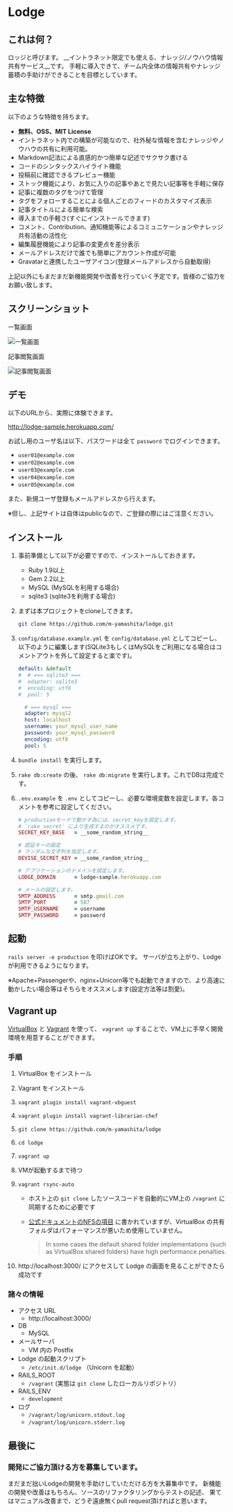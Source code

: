 Lodge
=====

## これは何？

ロッジと呼びます。
__イントラネット限定でも使える、ナレッジ/ノウハウ情報共有サービス__です。
手軽に導入できて、チーム内全体の情報共有やナレッジ蓄積の手助けができることを目標としています。

## 主な特徴

以下のような特徴を持ちます。

- **無料、OSS、MIT License**
- イントラネット内での構築が可能なので、社外秘な情報を含むナレッジやノウハウの共有に利用可能。
- Markdown記法による直感的かつ簡単な記述でサクサク書ける
- コードのシンタックスハイライト機能
- 投稿前に確認できるプレビュー機能
- ストック機能により、お気に入りの記事やあとで見たい記事等を手軽に保存
- 記事に複数のタグをつけて管理
- タグをフォローすることによる個人ごとのフィードのカスタマイズ表示
- 記事タイトルによる簡単な検索
- 導入までの手軽さ(すぐにインストールできます)
- コメント、Contribution、通知機能等によるコミュニケーションやナレッジ共有活動の活性化
- 編集履歴機能により記事の変更点を差分表示
- メールアドレスだけで誰でも簡単にアカウント作成が可能
- Gravatarと連携したユーザアイコン(登録メールアドレスから自動取得)

上記以外にもまだまだ新機能開発や改善を行っていく予定です。皆様のご協力をお願い致します。

## スクリーンショット

一覧画面

![一覧画面](./lodge01.png)

記事閲覧画面

![記事閲覧画面](./lodge02.png)

## デモ

以下のURLから、実際に体験できます。

http://lodge-sample.herokuapp.com/

お試し用のユーザ名は以下、パスワードは全て `password` でログインできます。

- `user01@example.com`
- `user02@example.com`
- `user03@example.com`
- `user04@example.com`
- `user05@example.com`

また、新規ユーザ登録もメールアドレスから行えます。

※但し、上記サイトは自体はpublicなので、ご登録の際にはご注意ください。

## インストール

1. 事前準備として以下が必要ですので、インストールしておきます。
    - Ruby 1.9以上
    - Gem 2.2以上
    - MySQL (MySQLを利用する場合)
    - sqlite3 (sqlite3を利用する場合)

1. まずは本プロジェクトをcloneしてきます。

    ```bash
    git clone https://github.com/m-yamashita/lodge.git
    ```

1. `config/database.example.yml` を `config/database.yml` としてコピーし、以下のように編集します(SQLite3もしくはMySQLをご利用になる場合はコメントアウトを外して設定すると楽です)。

    ```yml
    default: &default
    #  # === sqlite3 ===
    #  adapter: sqlite3
    #  encoding: utf8
    #  pool: 5
    
      # === mysql ===
      adapter: mysql2
      host: localhost
      username: your_mysql_user_name
      password: your_mysql_password
      encoding: utf8
      pool: 5
    ```

1. `bundle install` を実行します。
1. `rake db:create` の後、 `rake db:migrate` を実行します。これでDBは完成です。
1. `.env.example` を `.env` としてコピーし、必要な環境変数を設定します。各コメントを参考に設定してください。

    ```ruby
    # productionモードで動かす為には、secret_keyを設定します。
    # `rake secret` により生成するのがオススメです。
    SECRET_KEY_BASE   = __some_random_string__

    # 認証キーの設定
    # ランダムな文字列を指定します。
    DEVISE_SECRET_KEY = __some_random_string__

    # アプリケーションのドメインを設定します。
    LODGE_DOMAIN      = lodge-sample.herokuapp.com

    # メールの設定します。
    SMTP_ADDRESS      = smtp.gmail.com
    SMTP_PORT         = 587
    SMTP_USERNAME     = username
    SMTP_PASSWORD     = password
    ```

## 起動

`rails server -e production` を叩けばOKです。
サーバが立ち上がり、Lodgeが利用できるようになります。

※Apache+Passengerや、nginx+Unicorn等でも起動できますので、より高速に動かしたい場合等はそちらをオススメします(設定方法等は割愛)。

## Vagrant up

[VirtualBox](https://www.virtualbox.org/) と [Vagrant](http://www.vagrantup.com/) を使って、
``vagrant up`` することで、VM上に手早く開発環境を用意することができます。

### 手順

1. VirtualBox をインストール
1. Vagrant をインストール
1. ``vagrant plugin install vagrant-vbguest``
1. ``vagrant plugin install vagrant-librarian-chef``
1. ``git clone https://github.com/m-yamashita/lodge``
1. ``cd lodge``
1. ``vagrant up``
1. VMが起動するまで待つ
1. ``vagrant rsync-auto``
    * ホスト上の ``git clone`` したソースコードを自動的にVM上の ``/vagrant`` に同期するために必要です
    * [公式ドキュメントのNFSの項目](https://docs.vagrantup.com/v2/synced-folders/nfs.html) に書かれていますが、VirtualBox の共有フォルダはパフォーマンスが悪いため使用していません。

      > In some cases the default shared folder implementations (such as VirtualBox shared folders) have high performance penalties. 

1. http://localhost:3000/ にアクセスして Lodge の画面を見ることができたら成功です

### 諸々の情報

* アクセス URL
    * http://localhost:3000/
* DB
    * MySQL
* メールサーバ
    * VM 内の Postfix
* Lodge の起動スクリプト
    * ``/etc/init.d/lodge`` （Unicorn を起動）
* RAILS_ROOT
    * ``/vagrant`` (実態は ``git clone`` したローカルリポジトリ）
* RAILS_ENV
    * ``development``
* ログ
    * ``/vagrant/log/unicorn.stdout.log``
    * ``/vagrant/log/unicorn.stderr.log``

## 最後に

### 開発にご協力頂ける方を募集しています。

まだまだ拙いLodgeの開発を手助けしていただける方を大募集中です。
新機能の開発や改善はもちろん、ソースのリファクタリングからテストの記述、
果てはマニュアル改善まで、どうぞ遠慮無くpull request頂ければと思います。
